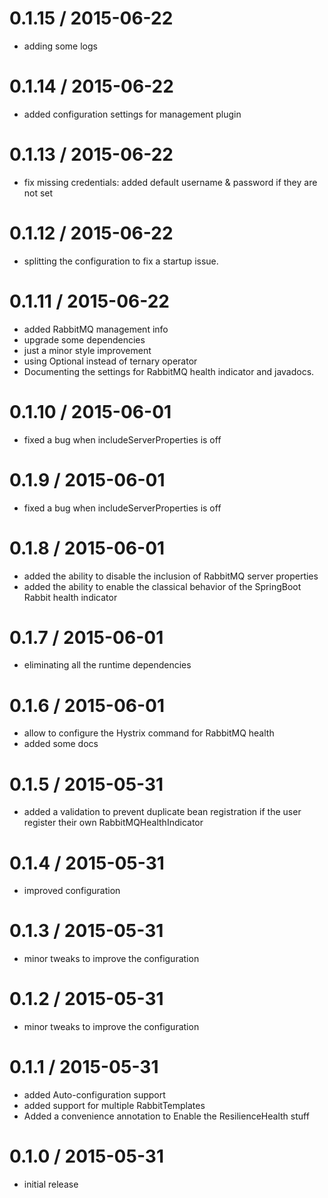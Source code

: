 
0.1.15 / 2015-06-22
==================

  * adding some logs

0.1.14 / 2015-06-22
==================

  * added configuration settings for management plugin

0.1.13 / 2015-06-22
==================

  * fix missing credentials: added default username & password if they are not set

0.1.12 / 2015-06-22
==================

  * splitting the configuration to fix a startup issue.

0.1.11 / 2015-06-22
==================

  * added RabbitMQ management info
  * upgrade some dependencies
  * just a minor style improvement
  * using Optional instead of ternary operator
  * Documenting the settings for RabbitMQ health indicator and javadocs.

0.1.10 / 2015-06-01
==================

  * fixed a bug when includeServerProperties is off

0.1.9 / 2015-06-01
==================

  * fixed a bug when includeServerProperties is off

0.1.8 / 2015-06-01
==================

  * added the ability to disable the inclusion of RabbitMQ server properties
  * added the ability to enable the classical behavior of the SpringBoot Rabbit health indicator

0.1.7 / 2015-06-01
==================

  * eliminating all the runtime dependencies

0.1.6 / 2015-06-01
==================

  * allow to configure the Hystrix command for RabbitMQ health
  * added some docs

0.1.5 / 2015-05-31
==================

  * added a validation to prevent duplicate bean registration if the user register their own RabbitMQHealthIndicator

0.1.4 / 2015-05-31
==================

  * improved configuration

0.1.3 / 2015-05-31
==================

  * minor tweaks to improve the configuration

0.1.2 / 2015-05-31
==================

  * minor tweaks to improve the configuration

0.1.1 / 2015-05-31
==================

  * added Auto-configuration support
  * added support for multiple RabbitTemplates
  * Added a convenience annotation to Enable the ResilienceHealth stuff

0.1.0 / 2015-05-31
==================

  * initial release
